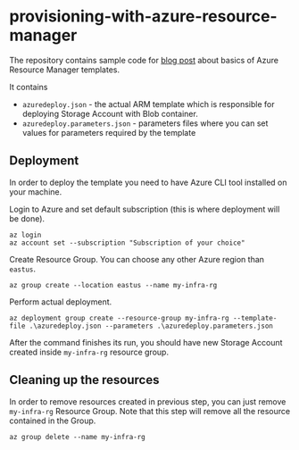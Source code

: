 # provisioning-with-azure-resource-manager

The repository contains sample code for [blog post](https://sszarek.blogspot.com/2021/01/provisioning-with-azure-resource.html) about basics of Azure Resource Manager templates.

It contains
* `azuredeploy.json` - the actual ARM template which is responsible for deploying Storage Account with Blob container.
* `azuredeploy.parameters.json` - parameters files where you can set values for parameters required by the template

## Deployment
In order to deploy the template you need to have Azure CLI tool installed on your machine.

Login to Azure and set default subscription (this is where deployment will be done).
```
az login
az account set --subscription "Subscription of your choice"
```

Create Resource Group. You can choose any other Azure region than `eastus`.
```
az group create --location eastus --name my-infra-rg
```

Perform actual deployment.
```
az deployment group create --resource-group my-infra-rg --template-file .\azuredeploy.json --parameters .\azuredeploy.parameters.json
```
After the command finishes its run, you should have new Storage Account created inside `my-infra-rg` resource group.

## Cleaning up the resources
In order to remove resources created in previous step, you can just remove `my-infra-rg` Resource Group. Note that this step will remove all the resource contained in the Group.
```
az group delete --name my-infra-rg
```